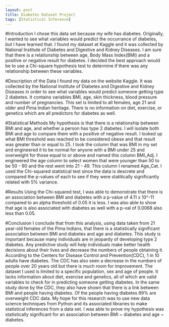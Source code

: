 ```yaml
---
layout: post
title: Diabetes Dataset Project
tags: [Statistical Inference]
---
```


#Introduction
I chose this data set because my wife has diabetes.  Originally, I wanted to see what variables would predict the occurrance of diabetes, but I have learned that. I found my dataset at Kaggle and it was collected by National Institute of Diabetes and Digestive and Kidney Diseases.  I am sure that there is a relationship between age, Body Mass Index(BMI) and a positive or negative result for diabetes.  I decided the best approach would be to use a Chi-square hypothesis test to determine if there was any relationship between these variables.

#Description of the Data
I found my data on the website Kaggle. It was collected by the National Institute of Diabetes and Digestive and Kidney Diseases in order to see what variables would predict someone getting type 2 diabetes. It contains variables BMI, age, skin thickness, blood pressure and number of pregnancies. This set is limited to all females, age 21 and older and Pima Indian heritage. There is no information on diet, exercise, or genetics which are all predictors for diabetes as well.

#Statistical Methods
My hypothesis is that there is a relationship between BMI and age, and whether a person has type 2 diabetes. I will isolate both BMI and age to compare them with a positive of negative result.
I looked up what BMI threshold was reached to be considered obese and that result was greater than or equal to 25. I took the column that was BMI in my set and engineered it to be normal for anyone with a BMI under 25 and overweight for those equal to or above and named this column BMI_Adj. I engineered the age column to select women that were younger than 50 to be 50 - 90 and the rest went into 21 - 49. This column I renamed Age_Cat. I used the Chi-squared statistical test since the data is descrete and compared the p-values of each to see if they were statitically significantly related with 5% variance.

#Results
Using the Chi-squared test, I was able to demonstrate that there is an association between BMI and diabetes with a p-value of 4.11 x 10^-11 compared to an alpha threshold of 0.05 it is less. I was also able to show that age is also associated with diabetes as well with a p-val of 0.0068 also less than 0.05.

#Conclusion
I conclude that from this analysis, using data taken from 21 year-old females of the Pima Indians, that there is a statistically significant association between BMI and diabetes and age and diabetes. This study is important because many individuals are in jeopardy of developing type 2 diabetes. Any predictive study will help individuals make better health decisions about their lives and decrease the numbers of people obtaining it. According to the Centers for Disease Control and Prevention(CDC), 1 in 10 adults have diabetes. The CDC has also seen a decrease in the numbers of people over 20 years old but there is much room for improvement. The dataset I used is limited to a specific population, sex and age of people. It lacks information about diet, exercise and genetics, all of which are valid variables to check for in predicting someone getting diabetes. In the same study done by the CDC, they also have shown that there is a link between BMI and people having diabetes. Of the people having diabetes 89% are overweight CDC data. My hope for this research was to use new data science techniques from Python and its associated libraries to make statistical inferences from a data set. I was able to prove my hypothesis was statistically significant for an association between BMI ~ diabetes and age ~ diabetes.
